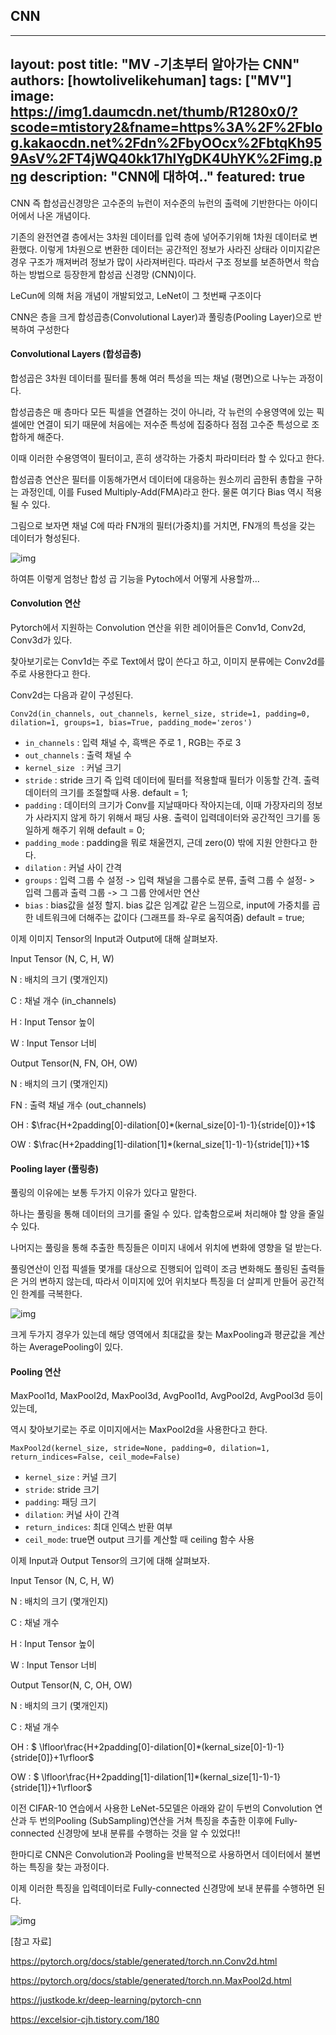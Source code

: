 ## CNN

---
layout: post
title: "MV -기초부터 알아가는 CNN"
authors: [howtolivelikehuman]
tags: ["MV"]
image: https://img1.daumcdn.net/thumb/R1280x0/?scode=mtistory2&fname=https%3A%2F%2Fblog.kakaocdn.net%2Fdn%2FbyOOcx%2FbtqKh959AsV%2FT4jWQ40kk17hlYgDK4UhYK%2Fimg.png
description: "CNN에 대하여.."
featured: true
---

CNN 즉 합성곱신경망은 고수준의 뉴런이 저수준의 뉴런의 출력에 기반한다는 아이디어에서 나온 개념이다.

기존의 완전연결 층에서는 3차원 데이터를 입력 층에 넣어주기위해 1차원 데이터로 변환했다.  이렇게 1차원으로 변환한 데이터는 공간적인 정보가 사라진 상태라 이미지같은 경우 구조가 깨져버려 정보가 많이 사라져버린다. 따라서 구조 정보를 보존하면서 학습하는 방법으로 등장한게 합성곱 신경망 (CNN)이다.

LeCun에 의해 처음 개념이 개발되었고, LeNet이 그 첫번째 구조이다

CNN은 층을 크게 합성곱층(Convolutional Layer)과 풀링층(Pooling Layer)으로 반복하여 구성한다



#### Convolutional Layers (합성곱층)

합성곱은 3차원 데이터를 필터를 통해 여러 특성을 띄는 채널 (평면)으로 나누는 과정이다.



합성곱층은 매 층마다 모든 픽셀을 연결하는 것이 아니라, 각 뉴런의 수용영역에 있는 픽셀에만 연결이 되기 때문에 처음에는 저수준 특성에 집중하다 점점 고수준 특성으로 조합하게 해준다.

이때 이러한 수용영역이 필터이고, 흔히 생각하는 가중치 파라미터라 할 수 있다고 한다. 

합성곱층 연산은 필터를 이동해가면서 데이터에 대응하는 원소끼리 곱한뒤 총합을 구하는 과정인데, 이를 Fused Multiply-Add(FMA)라고 한다. 물론 여기다 Bias 역시 적용될 수 있다.



그림으로 보자면 채널 C에 따라 FN개의 필터(가중치)를 거치면, FN개의 특성을 갖는 데이터가 형성된다. 

![img](https://blog.kakaocdn.net/dn/b3FkeR/btqKibpnict/hvXg8asb8TsDP0kTVKnXsK/img.png)

하여튼 이렇게 엄청난 합성 곱 기능을 Pytoch에서 어떻게 사용할까...



#### Convolution 연산

Pytorch에서 지원하는 Convolution 연산을 위한 레이어들은 Conv1d, Conv2d, Conv3d가 있다.

찾아보기로는 Conv1d는 주로 Text에서 많이 쓴다고 하고, 이미지 분류에는 Conv2d를 주로 사용한다고 한다.



Conv2d는 다음과 같이 구성된다.

`Conv2d(in_channels, out_channels, kernel_size, stride=1, padding=0, dilation=1, groups=1, bias=True, padding_mode='zeros')`

* `in_channels` : 입력 채널 수, 흑백은 주로 1 , RGB는 주로 3
* `out_channels` : 출력 채널 수
* `kernel_size ` :  커널 크기
* `stride` :  stride 크기 즉 입력 데이터에 필터를 적용할때 필터가 이동할 간격. 출력 데이터의 크기를 조절할때 사용. default = 1;
* `padding` : 데이터의 크기가 Conv를 지날때마다 작아지는데, 이때 가장자리의 정보가 사라지지 않게 하기 위해서 패딩 사용.  출력이 입력데이터와 공간적인 크기를 동일하게 해주기 위해 default = 0; 
* `padding_mode` : padding을 뭐로 채울껀지, 근데 zero(0) 밖에 지원 안한다고 한다.
* `dilation` : 커널 사이 간격
* `groups` : 입력 그룹 수 설정 -> 입력 채널을 그룹수로 분류, 출력 그룹 수 설정- > 입력 그룹과 출력 그룹 -> 그 그룹 안에서만 연산 
* `bias` : bias값을 설정 할지. bias 값은 임계값 같은 느낌으로, input에 가중치를 곱한 네트워크에 더해주는 값이다 (그래프를 좌-우로 움직여줌) default = true;



이제 이미지 Tensor의 Input과 Output에 대해 살펴보자.

Input Tensor (N, C, H, W)

N : 배치의 크기 (몇개인지)

C : 채널 개수 (in_channels)

H : Input Tensor 높이

W : Input Tensor 너비



Output Tensor(N, FN, OH, OW)  

N : 배치의 크기 (몇개인지)

FN : 출력 채널 개수 (out_channels)

OH : $\frac{H+2padding[0]-dilation[0]*(kernal_size[0]-1)-1}{stride[0]}+1$

OW : $\frac{H+2padding[1]-dilation[1]*(kernal_size[1]-1)-1}{stride[1]}+1$ 



#### Pooling layer (풀링층)

풀링의 이유에는 보통 두가지 이유가 있다고 말한다.

하나는 풀링을 통해 데이터의 크기를 줄일 수 있다. 압축함으로써 처리해야 할 양을 줄일 수 있다.

나머지는 풀링을 통해 추출한 특징들은 이미지 내에서 위치에 변화에 영향을 덜 받는다. 

풀링연산이 인접 픽셀들 몇개를 대상으로 진행되어 입력이 조금 변화해도 풀링된 출력들은 거의 변하지 않는데, 따라서 이미지에 있어 위치보다 특징을 더 살피게 만들어 공간적인 한계를 극복한다.

![img](https://blog.kakaocdn.net/dn/cmI0rh/btqJ8glHhF6/mkPA9EbTlCOLwzfzWwFio1/img.png)

크게 두가지 경우가 있는데 해당 영역에서 최대값을 찾는 MaxPooling과 평균값을 계산하는 AveragePooling이 있다.



#### Pooling 연산

MaxPool1d, MaxPool2d, MaxPool3d, AvgPool1d, AvgPool2d, AvgPool3d 등이 있는데,

역시 찾아보기로는 주로 이미지에서는 MaxPool2d을 사용한다고 한다.

`MaxPool2d(kernel_size, stride=None, padding=0, dilation=1, return_indices=False, ceil_mode=False)`

- `kernel_size` :  커널 크기
- `stride`:  stride 크기 
- `padding`:  패딩 크기
- `dilation`:  커널 사이 간격
- `return_indices`: 최대 인덱스 반환 여부 
- `ceil_mode`: true면 output 크기를 계산할 때 ceiling 함수 사용



이제  Input과 Output Tensor의 크기에 대해 살펴보자.

Input Tensor (N, C, H, W)

N : 배치의 크기 (몇개인지)

C : 채널 개수

H : Input Tensor 높이

W : Input Tensor 너비



Output Tensor(N, C, OH, OW)  

N : 배치의 크기 (몇개인지)

C : 채널 개수

OH : $ \lfloor\frac{H+2padding[0]-dilation[0]*(kernal_size[0]-1)-1}{stride[0]}+1\rfloor$

OW : $ \lfloor\frac{H+2padding[1]-dilation[1]*(kernal_size[1]-1)-1}{stride[1]}+1\rfloor$



이전 CIFAR-10 연습에서 사용한 LeNet-5모델은 아래와 같이 두번의 Convolution 연산과 두 번의Pooling (SubSampling)연산을 거쳐 특징을 추출한 이후에 Fully-connected 신경망에 보내 분류를 수행하는 것을 알 수 있었다!!

한마디로 CNN은 Convolution과 Pooling을 반복적으로 사용하면서 데이터에서 불변하는 특징을 찾는 과정이다.

이제 이러한 특징을 입력데이터로 Fully-connected 신경망에 보내 분류를 수행하면 된다.

![img](https://blog.kakaocdn.net/dn/HA7Hq/btqJ92tU4k7/KN0jht5rqhZFBy9g66LHTk/img.png)





[참고 자료]

https://pytorch.org/docs/stable/generated/torch.nn.Conv2d.html

https://pytorch.org/docs/stable/generated/torch.nn.MaxPool2d.html

https://justkode.kr/deep-learning/pytorch-cnn

https://excelsior-cjh.tistory.com/180

